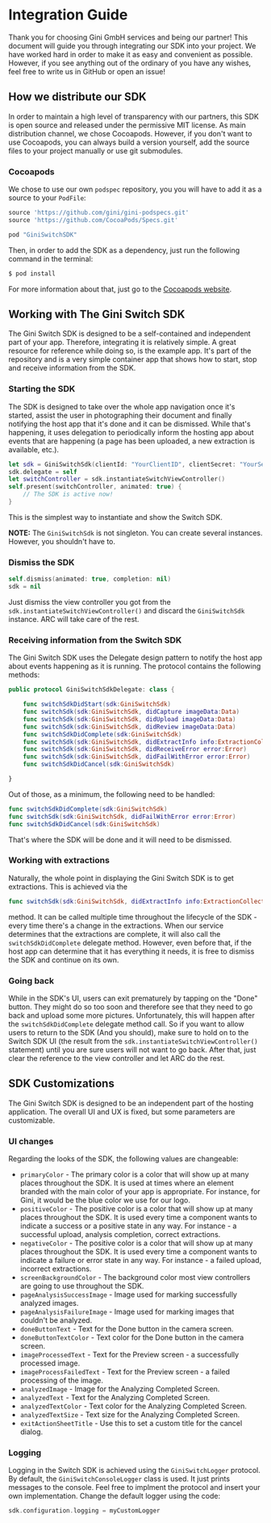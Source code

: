 # Integration Guide

Thank you for choosing Gini GmbH services and being our partner! This document will guide you through integrating our SDK into your project. We have worked hard in order to make it as easy and convenient as possible. However, if you see anything out of the ordinary of you have any wishes, feel free to write us in GitHub or open an issue!

## How we distribute our SDK

In order to maintain a high level of transparency with our partners, this SDK is open source and released under the permissive MIT license. As main distribution channel, we chose Cocoapods. However, if you don't want to use Cocoapods, you can always build a version yourself, add the source files to your project manually or use git submodules.

### Cocoapods

We chose to use our own `podspec` repository, you you will have to add it as a source to your `PodFile`:

```ruby
source 'https://github.com/gini/gini-podspecs.git'
source 'https://github.com/CocoaPods/Specs.git'

pod "GiniSwitchSDK"
```

Then, in order to add the SDK as a dependency, just run the following command in the terminal:

```bash
$ pod install
```

For more information about that, just go to the [Cocoapods website](http://cocoapods.org).

## Working with The Gini Switch SDK

The Gini Switch SDK is designed to be a self-contained and independent part of your app. Therefore, integrating it is relatively simple. A great resource for reference while doing so, is the example app. It's part of the repository and is a very simple container app that shows how to start, stop and receive information from the SDK.

### Starting the SDK

The SDK is designed to take over the whole app navigation once it's started, assist the user in photographing their document and finally notifying the host app that it's done and it can be dismissed. While that's happening, it uses delegation to periodically inform the hosting app about events that are happening (a page has been uploaded, a new extraction is available, etc.).

```swift
let sdk = GiniSwitchSdk(clientId: "YourClientID", clientSecret: "YourSecret", domain: "gini.net")
sdk.delegate = self
let switchController = sdk.instantiateSwitchViewController()
self.present(switchController, animated: true) {
    // The SDK is active now!
}
```

This is the simplest way to instantiate and show the Switch SDK.

**NOTE:** The `GiniSwitchSdk` is not singleton. You can create several instances. However, you shouldn't have to.

### Dismiss the SDK

```swift
self.dismiss(animated: true, completion: nil)
sdk = nil
```

Just dismiss the view controller you got from the `sdk.instantiateSwitchViewController()` and discard the `GiniSwitchSdk` instance. ARC will take care of the rest.

### Receiving information from the Switch SDK

The Gini Switch SDK uses the Delegate design pattern to notify the host app about events happening as it is running. The protocol contains the following methods:

```swift
public protocol GiniSwitchSdkDelegate: class {

    func switchSdkDidStart(sdk:GiniSwitchSdk)
    func switchSdk(sdk:GiniSwitchSdk, didCapture imageData:Data)
    func switchSdk(sdk:GiniSwitchSdk, didUpload imageData:Data)
    func switchSdk(sdk:GiniSwitchSdk, didReview imageData:Data)
    func switchSdkDidComplete(sdk:GiniSwitchSdk)
    func switchSdk(sdk:GiniSwitchSdk, didExtractInfo info:ExtractionCollection)
    func switchSdk(sdk:GiniSwitchSdk, didReceiveError error:Error)
    func switchSdk(sdk:GiniSwitchSdk, didFailWithError error:Error)
    func switchSdkDidCancel(sdk:GiniSwitchSdk)

}
```

Out of those, as a minimum, the following need to be handled:

```swift
func switchSdkDidComplete(sdk:GiniSwitchSdk)
func switchSdk(sdk:GiniSwitchSdk, didFailWithError error:Error)
func switchSdkDidCancel(sdk:GiniSwitchSdk)
```

That's where the SDK will be done and it will need to be dismissed.

### Working with extractions

Naturally, the whole point in displaying the Gini Switch SDK is to get extractions. This is achieved via the

```swift
func switchSdk(sdk:GiniSwitchSdk, didExtractInfo info:ExtractionCollection)
```

method. It can be called multiple time throughout the lifecycle of the SDK - every time there's a change in the extractions. When our service determines that the extractions are complete, it will also call the `switchSdkDidComplete` delegate method. However, even before that, if the host app can determine that it has everything it needs, it is free to dismiss the SDK and continue on its own.

### Going back

While in the SDK's UI, users can exit prematurely by tapping on the "Done" button. They might do so too soon and therefore see that they need to go back and upload some more pictures. Unfortunately, this will happen after the `switchSdkDidComplete` delegate method call. So if you want to allow users to return to the SDK (And you should), make sure to hold on to the Switch SDK UI (the result from the `sdk.instantiateSwitchViewController()` statement) until you are sure users will not want to go back. After that, just clear the reference to the view controller and let ARC do the rest.

## SDK Customizations

The Gini Switch SDK is designed to be an independent part of the hosting application. The overall UI and UX is fixed, but some parameters are customizable.

### UI changes

Regarding the looks of the SDK, the following values are changeable:

* `primaryColor` - The primary color is a color that will show up at many places throughout the SDK. It is used at times where an element branded with the main color of your app is appropriate. For instance, for Gini, it would be the blue color we use for our logo.
* `positiveColor` - The positive color is a color that will show up at many places throughout the SDK. It is used every time a component wants to indicate a success or a positive state in any way. For instance - a successful upload, analysis completion, correct extractions.
* `negativeColor` - The positive color is a color that will show up at many places throughout the SDK. It is used every time a component wants to indicate a failure or error state in any way. For instance - a failed upload, incorrect extractions.
* `screenBackgroundColor` - The background color most view controllers are going to use throughout the SDK.
* `pageAnalysisSuccessImage` - Image used for marking successfully analyzed images.
* `pageAnalysisFailureImage` - Image used for marking images that couldn't be analyzed.
* `doneButtonText` - Text for the Done button in the camera screen.
* `doneButtonTextColor` - Text color for the Done button in the camera screen.
* `imageProcessedText` - Text for the Preview screen - a successfully processed image.
* `imageProcessFailedText` - Text for the Preview screen - a failed processing of the image.
* `analyzedImage` - Image for the Analyzing Completed Screen.
* `analyzedText` - Text for the Analyzing Completed Screen.
* `analyzedTextColor` - Text color for the Analyzing Completed Screen.
* `analyzedTextSize` - Text size for the Analyzing Completed Screen.
* `exitActionSheetTitle` - Use this to set a custom title for the cancel dialog.

### Logging

Logging in the Switch SDK is achieved using the `GiniSwitchLogger` protocol. By default, the `GiniSwitchConsoleLogger` class is used. It just prints messages to the console. Feel free to implment the protocol and insert your own implementation. Change the default logger using the code:

```swift
sdk.configuration.logging = myCustomLogger
```
